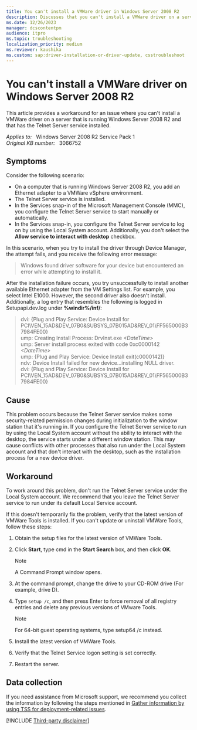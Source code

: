 ```yaml
---
title: You can't install a VMWare driver in Windows Server 2008 R2
description: Discusses that you can't install a VMWare driver on a server that is running Windows Server 2008 R2 and that has the Telnet Server service installed. Provides a workaround.
ms.date: 12/26/2023
manager: dcscontentpm
audience: itpro
ms.topic: troubleshooting
localization_priority: medium
ms.reviewer: kaushika
ms.custom: sap:driver-installation-or-driver-update, csstroubleshoot
---
```

# You can't install a VMWare driver on Windows Server 2008 R2

This article provides a workaround for an issue where you can't install a VMWare driver on a server that is running Windows Server 2008 R2 and that has the Telnet Server service installed.  

_Applies to:_ &nbsp; Windows Server 2008 R2 Service Pack 1  
_Original KB number:_ &nbsp; 3066752

## Symptoms

Consider the following scenario:  

- On a computer that is running Windows Server 2008 R2, you add an Ethernet adapter to a VMWare vSphere environment.
- The Telnet Server service is installed.
- In the Services snap-in of the Microsoft Management Console (MMC), you configure the Telnet Server service to start manually or automatically.
- In the Services snap-in, you configure the Telnet Server service to log on by using the Local System account. Additionally, you don't select the **Allow service to interact with desktop** checkbox.

In this scenario, when you try to install the driver through Device Manager, the attempt fails, and you receive the following error message:

> Windows found driver software for your device but encountered an error while attempting to install it.

After the installation failure occurs, you try unsuccessfully to install another available Ethernet adapter from the VM Settings list. For example, you select Intel E1000. However, the second driver also doesn't install. Additionally, a log entry that resembles the following is logged in Setupapi.dev.log under **%windir%/inf/**:

> dvi: {Plug and Play Service: Device Install for PCI\VEN_15AD&DEV_07B0&SUBSYS_07B015AD&REV_01\FF565000B37984FE00}  
ump: Creating Install Process: DrvInst.exe *\<DateTime>*  
ump: Server install process exited with code 0xc0000142 *\<DateTime>*  
ump: {Plug and Play Service: Device Install exit(c0000142)}  
ndv: Device Install failed for new device...installing NULL driver.  
dvi: {Plug and Play Service: Device Install for PCI\VEN_15AD&DEV_07B0&SUBSYS_07B015AD&REV_01\FF565000B37984FE00}  

## Cause

This problem occurs because the Telnet Server service makes some security-related permission changes during initialization to the window station that it's running in. If you configure the Telnet Server service to run by using the Local System account without the ability to interact with the desktop, the service starts under a different window station. This may cause conflicts with other processes that also run under the Local System account and that don't interact with the desktop, such as the installation process for a new device driver.

## Workaround

To work around this problem, don't run the Telnet Server service under the Local System account. We recommend that you leave the Telnet Server service to run under its default Local Service account.

If this doesn't temporarily fix the problem, verify that the latest version of VMWare Tools is installed. If you can't update or uninstall VMWare Tools, follow these steps:  

1. Obtain the setup files for the latest version of VMWare Tools.
2. Click **Start**, type cmd in the **Start Search** box, and then click **OK**.

    > [!NOTE]
    > A Command Prompt window opens.
3. At the command prompt, change the drive to your CD-ROM drive (For example, drive D).
4. Type `setup /c`, and then press Enter to force removal of all registry entries and delete any previous versions of VMware Tools.

    > [!NOTE]
    > For 64-bit guest operating systems, type setup64 /c instead.
5. Install the latest version of VMWare Tools.
6. Verify that the Telnet Service logon setting is set correctly.
7. Restart the server.

## Data collection

If you need assistance from Microsoft support, we recommend you collect the information by following the steps mentioned in [Gather information by using TSS for deployment-related issues](../../windows-client/windows-troubleshooters/gather-information-using-tss-deployment.md).

[!INCLUDE [Third-party disclaimer](../../includes/third-party-disclaimer.md)]
